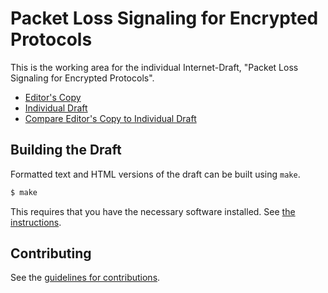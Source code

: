 # Packet Loss Signaling for Encrypted Protocols

This is the working area for the individual Internet-Draft, "Packet Loss Signaling for Encrypted Protocols".

* [Editor's Copy](https://igorlord.github.io/draft-ferrieuxhamchaoui-tsvwg-lossbits/#go.draft-ferrieuxhamchaoui-tsvwg-lossbits.html)
* [Individual Draft](https://tools.ietf.org/html/draft-ferrieuxhamchaoui-tsvwg-lossbits)
* [Compare Editor's Copy to Individual Draft](https://igorlord.github.io/draft-ferrieuxhamchaoui-tsvwg-lossbits/#go.draft-ferrieuxhamchaoui-tsvwg-lossbits.diff)

## Building the Draft

Formatted text and HTML versions of the draft can be built using `make`.

```sh
$ make
```

This requires that you have the necessary software installed.  See
[the instructions](https://github.com/martinthomson/i-d-template/blob/master/doc/SETUP.md).


## Contributing

See the
[guidelines for contributions](https://github.com/igorlord/draft-ferrieuxhamchaoui-tsvwg-lossbits/blob/master/CONTRIBUTING.md).
